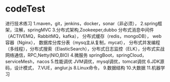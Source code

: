 # codeTest
进行技术练习
1.maven，git，jenkins，docker，sonar（非必须），
2.spring框架，注解，springMVC
3.分布式架构,Zookeeper,dubbo
 分布式消息中间件（ACTIVEMQ，RabbitMQ，kafka），
 分布式缓存（redis，mongoDB），
 web容器（Nginx），
 数据库分库分表（mysq主从复制，mycat），
 分布式并发编程（多线程），分布式搜索（ElasticSearch），分布式日志监控（ELK），分布式实战
 网络通信，RPC,Netty(NIO,BIO)
4.微服务 springBoot，springCloud，serviceMesh，nacos
5.性能调优 JVM调优，mysql调优，tomcat调优
6.JDK源码，设计模式，
7.VUE，anglur.js
8.Linux命令，
9.数据结构
10.大数据
11.机器学习
